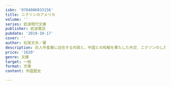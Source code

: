 ```yaml
---
isbn: '9784006033156'
title: ニクソンのアメリカ
volume: ''
series: 岩波現代文庫
publisher: 岩波書店
pubdate: '2019-10-17'
cover: ''
author: 松尾文夫／著
description: 白人中産層に迎合する内政と，中国との和解を果たした外交．ニクソンのしたたかな論理に迫る決定版．
price: '1620'
genre: 文庫
target: 一般
format: 文庫
content: 外国歴史

---
```

